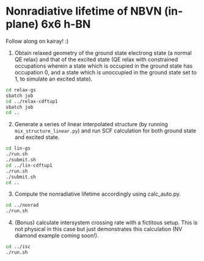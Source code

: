 Nonradiative lifetime of NBVN (in-plane) 6x6 h-BN
===========

Follow along on kairay! :)

1. Obtain relaxed geometry of the ground state electrong state (a normal QE relax) and that of the excited state (QE relax with constrained occupations wherein a state which is occupied in the ground state has occupation 0, and a state which is unoccupied in the ground state set to 1, to simulate an excited state).

```bash
cd relax-gs
sbatch job
cd ../relax-cdftup1
sbatch job
cd ..
```

2. Generate a series of linear interpolated structure (by running `mix_structure_linear.py`) and run SCF calculation for both ground state and excited state.

```bash
cd lin-gs
./run.sh
./submit.sh
cd ../lin-cdftup1
./run.sh
./submit.sh
cd ..
```

3. Compute the nonradiative lifetime accordingly using calc_auto.py.

```bash
cd ../nonrad
./run.sh
```


4. (Bonus) calculate intersystem crossing rate with a fictitous setup. This is not physical in this case but just demonstrates this calculation (NV diamond example coming soon!).

```bash
cd ../isc
./run.sh
```
